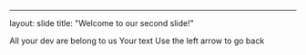 ---
layout: slide
title: "Welcome to our second slide!"

All your dev are belong to us
Your text
Use the left arrow to go back
